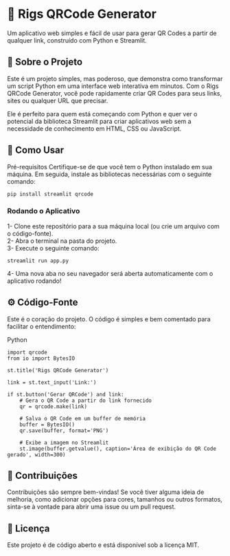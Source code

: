 # 🤖 Rigs QRCode Generator  

Um aplicativo web simples e fácil de usar para gerar QR Codes a partir de qualquer link, construído com Python e Streamlit.

## 🌟 Sobre o Projeto  

Este é um projeto simples, mas poderoso, que demonstra como transformar um script Python em uma interface web interativa em minutos. Com o Rigs QRCode Generator, você pode rapidamente criar QR Codes para seus links, sites ou qualquer URL que precisar.

Ele é perfeito para quem está começando com Python e quer ver o potencial da biblioteca Streamlit para criar aplicativos web sem a necessidade de conhecimento em HTML, CSS ou JavaScript.

## 🚀 Como Usar  

Pré-requisitos
Certifique-se de que você tem o Python instalado em sua máquina. Em seguida, instale as bibliotecas necessárias com o seguinte comando:

`pip install streamlit qrcode`  


### Rodando o Aplicativo  
1- Clone este repositório para a sua máquina local (ou crie um arquivo com o código-fonte).  
2- Abra o terminal na pasta do projeto.  
3- Execute o seguinte comando:  

`streamlit run app.py`  

4- Uma nova aba no seu navegador será aberta automaticamente com o aplicativo rodando!


## ⚙️ Código-Fonte  
Este é o coração do projeto. O código é simples e bem comentado para facilitar o entendimento:

Python

```import streamlit as st
import qrcode
from io import BytesIO

st.title('Rigs QRCode Generator')

link = st.text_input('Link:')

if st.button('Gerar QRCode') and link:
    # Gera o QR Code a partir do link fornecido
    qr = qrcode.make(link)
    
    # Salva o QR Code em um buffer de memória
    buffer = BytesIO()
    qr.save(buffer, format='PNG')
    
    # Exibe a imagem no Streamlit
    st.image(buffer.getvalue(), caption='Área de exibição do QR Code gerado', width=300)
```

## 🤝 Contribuições  
Contribuições são sempre bem-vindas! Se você tiver alguma ideia de melhoria, como adicionar opções para cores, tamanhos ou outros formatos, sinta-se à vontade para abrir uma issue ou um pull request.

## 📄 Licença  
Este projeto é de código aberto e está disponível sob a licença MIT.

